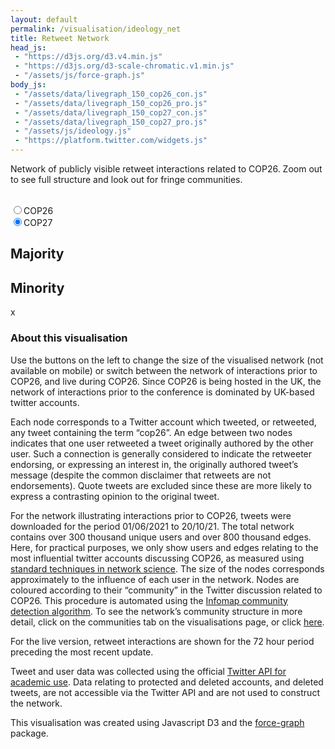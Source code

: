 ```yaml
---
layout: default
permalink: /visualisation/ideology_net
title: Retweet Network
head_js:
 - "https://d3js.org/d3.v4.min.js"
 - "https://d3js.org/d3-scale-chromatic.v1.min.js"
 - "/assets/js/force-graph.js"
body_js:
 - "/assets/data/livegraph_150_cop26_con.js"
 - "/assets/data/livegraph_150_cop26_pro.js"
 - "/assets/data/livegraph_150_cop27_con.js"
 - "/assets/data/livegraph_150_cop27_pro.js"
 - "/assets/js/ideology.js"
 - "https://platform.twitter.com/widgets.js"
---
```


<p class="text-center">
Network of publicly visible retweet interactions related to COP26. Zoom out to see full structure and look out for fringe communities.
</p>

<div class="controls small">
  <br/>
  <div class="hide-sm">
    <input name="size" value="26"  onclick="LoadNetwork(26, '#graph_pro', 'pro');LoadNetwork(26, '#graph_con', 'con')"  type="radio"><label for="26" >COP26</label><br/>
    <input name="size" value="27"  onclick="LoadNetwork(27, '#graph_pro', 'pro');LoadNetwork(27, '#graph_con', 'con')"  type="radio" checked><label for="27" >COP27</label><br/>
  </div>
  <p class="small" id="updated"></p>
</div>

<div class="col-2">
  <div class="col">
    <h2>Majority</h2>
    <div id="graph_pro"></div>
  </div>
  <div class="col">
    <h2>Minority</h2>
    <div id="graph_con"></div>
  </div>
</div>

<div id="panel" class="hide hide-sm">
  <a id="exit" onclick="ClosePanel()">x</a>
  <h3 id="panel_title"></h3>
  <div id="panel_content" class="text-center"></div>
</div>

### About this visualisation

Use the buttons on the left to change the size of the visualised network (not available on mobile) or switch between the network of interactions prior to COP26, and live during COP26. Since COP26 is being hosted in the UK, the network of interactions prior to the conference is dominated by UK-based twitter accounts.

Each node corresponds to a Twitter account which tweeted, or retweeted, any tweet containing the term “cop26”. An edge between two nodes indicates that one user retweeted a tweet originally authored by the other user. Such a connection is generally considered to indicate the retweeter endorsing, or expressing an interest in, the originally authored tweet’s message (despite the common disclaimer that retweets are not endorsements). Quote tweets are excluded since these are more likely to express a contrasting opinion to the original tweet.

For the network illustrating interactions prior to COP26, tweets were downloaded for the period 01/06/2021 to 20/10/21. The total network contains over 300 thousand unique users and over 800 thousand edges. Here, for practical purposes, we only show users and edges relating to the most influential twitter accounts discussing COP26, as measured using <a target="_blank" href="https://en.wikipedia.org/wiki/PageRank">standard techniques in network science</a>. The size of the nodes corresponds approximately to the influence of each user in the network. Nodes are coloured according to their “community” in the Twitter discussion related to COP26. This procedure is automated using the <a target="_blank" href="https://towardsdatascience.com/infomap-algorithm-9b68b7e8b86">Infomap community detection algorithm</a>. To see the network’s community structure in more detail, click on the communities tab on the visualisations page, or click <a href="/visualisation/communities">here</a>.

For the live version, retweet interactions are shown for the 72 hour period preceding the most recent update.

Tweet and user data was collected using the official <a href="https://developer.twitter.com/en/products/twitter-api/academic-research">Twitter API for academic use</a>. Data relating to protected and deleted accounts, and deleted tweets, are not accessible via the Twitter API and are not used to construct the network.

This visualisation was created using Javascript D3 and the <a target="_blank" href="https://github.com/vasturiano/force-graph">force-graph</a> package.



